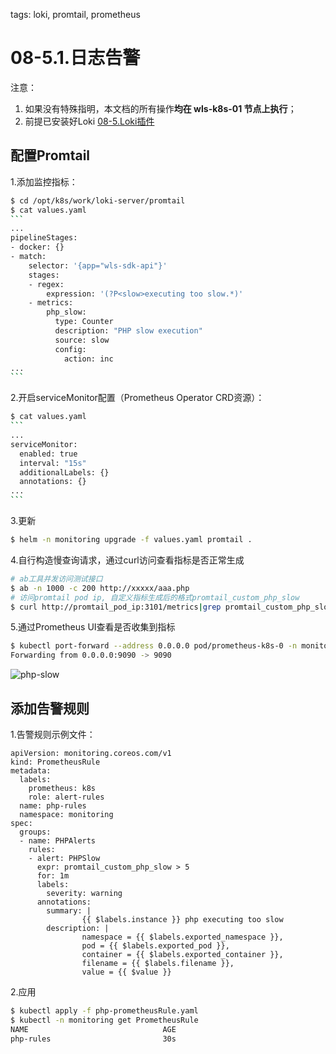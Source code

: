 tags: loki, promtail, prometheus

# 08-5.1.日志告警

注意：
1. 如果没有特殊指明，本文档的所有操作**均在 wls-k8s-01 节点上执行**；
2. 前提已安装好Loki [08-5.Loki插件](08-5.Loki插件.md)

## 配置Promtail

1.添加监控指标：

``` bash
$ cd /opt/k8s/work/loki-server/promtail
$ cat values.yaml
​```
...
pipelineStages:
- docker: {}
- match:
    selector: '{app="wls-sdk-api"}'
    stages:
    - regex:
        expression: '(?P<slow>executing too slow.*)'
    - metrics:
        php_slow:
          type: Counter
          description: "PHP slow execution"
          source: slow
          config:
            action: inc
...
​```
```

2.开启serviceMonitor配置（Prometheus Operator CRD资源）：

``` bash
$ cat values.yaml
​```
...
serviceMonitor:
  enabled: true
  interval: "15s"
  additionalLabels: {}
  annotations: {}
...
​```
```

3.更新

```bash
$ helm -n monitoring upgrade -f values.yaml promtail .
```

4.自行构造慢查询请求，通过curl访问查看指标是否正常生成

```bash
# ab工具并发访问测试接口
$ ab -n 1000 -c 200 http://xxxxx/aaa.php
# 访问promtail pod ip, 自定义指标生成后的格式promtail_custom_php_slow
$ curl http://promtail_pod_ip:3101/metrics|grep promtail_custom_php_slow
```

5.通过Prometheus UI查看是否收集到指标

```bash
$ kubectl port-forward --address 0.0.0.0 pod/prometheus-k8s-0 -n monitoring 9090:9090
Forwarding from 0.0.0.0:9090 -> 9090
```

![php-slow](G:\git\install-kubernetes-cluster\images\php-slow.png)

## 添加告警规则

1.告警规则示例文件：

```
apiVersion: monitoring.coreos.com/v1
kind: PrometheusRule
metadata:
  labels:
    prometheus: k8s
    role: alert-rules
  name: php-rules
  namespace: monitoring
spec:
  groups:
  - name: PHPAlerts
    rules:
    - alert: PHPSlow
      expr: promtail_custom_php_slow > 5
      for: 1m
      labels:
        severity: warning
      annotations:
        summary: |
                {{ $labels.instance }} php executing too slow
        description: |
                namespace = {{ $labels.exported_namespace }},
                pod = {{ $labels.exported_pod }},
                container = {{ $labels.exported_container }},
                filename = {{ $labels.filename }},
                value = {{ $value }}
```

2.应用

```bash
$ kubectl apply -f php-prometheusRule.yaml
$ kubectl -n monitoring get PrometheusRule
NAME                              AGE
php-rules                         30s
```

